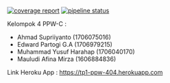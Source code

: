 [![coverage report](https://gitlab.com/404_not-found/tp-ppw/badges/master/coverage.svg)](https://gitlab.com/404_not-found/tp-ppw/commits/master)
[![pipeline status](https://gitlab.com/404_not-found/tp-ppw/badges/master/pipeline.svg)](https://gitlab.com/404_not-found/tp-ppw/commits/master)

Kelompok 4 PPW-C :
- Ahmad Supriiyanto (1706075016)
- Edward Partogi G.A (1706979215)
- Muhammad Yusuf Harahap (1706040170)
- Mauludi Afina Mirza (1606884836)

Link Heroku App : https://tp1-ppw-404.herokuapp.com